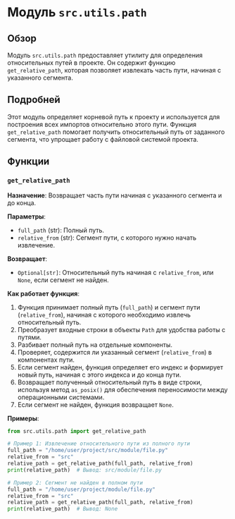 # Модуль `src.utils.path`

## Обзор

Модуль `src.utils.path` предоставляет утилиту для определения относительных путей в проекте. Он содержит функцию `get_relative_path`, которая позволяет извлекать часть пути, начиная с указанного сегмента.

## Подробней

Этот модуль определяет корневой путь к проекту и используется для построения всех импортов относительно этого пути. Функция `get_relative_path` помогает получить относительный путь от заданного сегмента, что упрощает работу с файловой системой проекта.

## Функции

### `get_relative_path`

**Назначение**: Возвращает часть пути начиная с указанного сегмента и до конца.

**Параметры**:
- `full_path` (str): Полный путь.
- `relative_from` (str): Сегмент пути, с которого нужно начать извлечение.

**Возвращает**:
- `Optional[str]`: Относительный путь начиная с `relative_from`, или `None`, если сегмент не найден.

**Как работает функция**:

1. Функция принимает полный путь (`full_path`) и сегмент пути (`relative_from`), начиная с которого необходимо извлечь относительный путь.
2. Преобразует входные строки в объекты `Path` для удобства работы с путями.
3. Разбивает полный путь на отдельные компоненты.
4. Проверяет, содержится ли указанный сегмент (`relative_from`) в компонентах пути.
5. Если сегмент найден, функция определяет его индекс и формирует новый путь, начиная с этого индекса и до конца пути.
6. Возвращает полученный относительный путь в виде строки, используя метод `as_posix()` для обеспечения переносимости между операционными системами.
7. Если сегмент не найден, функция возвращает `None`.

**Примеры**:

```python
from src.utils.path import get_relative_path

# Пример 1: Извлечение относительного пути из полного пути
full_path = "/home/user/project/src/module/file.py"
relative_from = "src"
relative_path = get_relative_path(full_path, relative_from)
print(relative_path)  # Вывод: src/module/file.py

# Пример 2: Сегмент не найден в полном пути
full_path = "/home/user/project/module/file.py"
relative_from = "src"
relative_path = get_relative_path(full_path, relative_from)
print(relative_path)  # Вывод: None